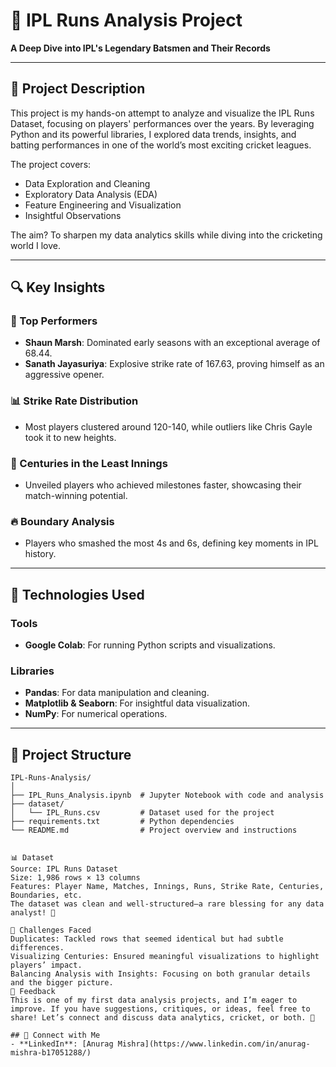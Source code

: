 # 🏏 IPL Runs Analysis Project  

**A Deep Dive into IPL's Legendary Batsmen and Their Records**  

---

## 📄 Project Description  
This project is my hands-on attempt to analyze and visualize the IPL Runs Dataset, focusing on players' performances over the years. By leveraging Python and its powerful libraries, I explored data trends, insights, and batting performances in one of the world’s most exciting cricket leagues.  

The project covers:  
- Data Exploration and Cleaning  
- Exploratory Data Analysis (EDA)  
- Feature Engineering and Visualization  
- Insightful Observations  

The aim? To sharpen my data analytics skills while diving into the cricketing world I love.  

---

## 🔍 Key Insights  

### 🏅 Top Performers  
- **Shaun Marsh**: Dominated early seasons with an exceptional average of 68.44.  
- **Sanath Jayasuriya**: Explosive strike rate of 167.63, proving himself as an aggressive opener.  

### 📊 Strike Rate Distribution  
- Most players clustered around 120-140, while outliers like Chris Gayle took it to new heights.  

### 💯 Centuries in the Least Innings  
- Unveiled players who achieved milestones faster, showcasing their match-winning potential.  

### 🔥 Boundary Analysis  
- Players who smashed the most 4s and 6s, defining key moments in IPL history.  

---

## 🚀 Technologies Used  

### Tools  
- **Google Colab**: For running Python scripts and visualizations.  

### Libraries  
- **Pandas**: For data manipulation and cleaning.  
- **Matplotlib & Seaborn**: For insightful data visualization.  
- **NumPy**: For numerical operations.  

---

## 📂 Project Structure  

```plaintext
IPL-Runs-Analysis/
│
├── IPL_Runs_Analysis.ipynb  # Jupyter Notebook with code and analysis  
├── dataset/
│   └── IPL_Runs.csv         # Dataset used for the project  
├── requirements.txt         # Python dependencies  
└── README.md                # Project overview and instructions  


📊 Dataset
Source: IPL Runs Dataset
Size: 1,986 rows × 13 columns
Features: Player Name, Matches, Innings, Runs, Strike Rate, Centuries, Boundaries, etc.
The dataset was clean and well-structured—a rare blessing for any data analyst! 🎉

🤔 Challenges Faced
Duplicates: Tackled rows that seemed identical but had subtle differences.
Visualizing Centuries: Ensured meaningful visualizations to highlight players’ impact.
Balancing Analysis with Insights: Focusing on both granular details and the bigger picture.
💬 Feedback
This is one of my first data analysis projects, and I’m eager to improve. If you have suggestions, critiques, or ideas, feel free to share! Let’s connect and discuss data analytics, cricket, or both. 🙌

## 🔗 Connect with Me  
- **LinkedIn**: [Anurag Mishra](https://www.linkedin.com/in/anurag-mishra-b17051288/)  

